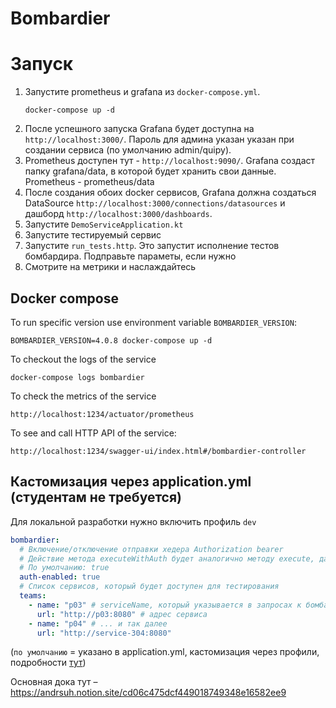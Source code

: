 # Bombardier

# Запуск
1. Запустите prometheus и grafana из `docker-compose.yml`.
    ```shell
    docker-compose up -d
    ```
2. После успешного запуска Grafana будет доступна на `http://localhost:3000/`. Пароль для админа указан указан при создании сервиса (по умолчанию admin/quipy). 
3. Prometheus доступен тут - `http://localhost:9090/`. Grafana создаст папку grafana/data, в которой будет хранить свои данные. Prometheus - prometheus/data
3. После создания обоих docker сервисов, Grafana должна создаться DataSource `http://localhost:3000/connections/datasources` и дашборд `http://localhost:3000/dashboards`.
4. Запустите `DemoServiceApplication.kt`
5. Запустите тестируемый сервис
6. Запустите `run_tests.http`. Это запустит исполнение тестов бомбардира. Подправьте параметы, если нужно
7. Смотрите на метрики и наслаждайтесь

## Docker compose

To run specific version use environment variable `BOMBARDIER_VERSION`:
```shell
BOMBARDIER_VERSION=4.0.8 docker-compose up -d
```
To checkout the logs of the service
```shell
docker-compose logs bombardier
```
To check the metrics of the service
```http request
http://localhost:1234/actuator/prometheus
```

To see and call HTTP API of the service:
```http request
http://localhost:1234/swagger-ui/index.html#/bombardier-controller
```


## Кастомизация через application.yml (студентам не требуется)
Для локальной разработки нужно включить профиль `dev`
```yaml
bombardier:
  # Включение/отключение отправки хедера Authorization bearer
  # Действие метода executeWithAuth будет аналогично методу execute, даже если в первый передать токен
  # По умолчанию: true
  auth-enabled: true
  # Список сервисов, который будет доступен для тестирования
  teams:
    - name: "p03" # serviceName, который указывается в запросах к бомбардьеру
      url: "http://p03:8080" # адрес сервиса
    - name: "p04" # ... и так далее
      url: "http://service-304:8080"
```
(`по умолчанию` = указано в application.yml, кастомизация через профили, подробности [тут](https://www.baeldung.com/spring-profiles))

Основная дока тут – https://andrsuh.notion.site/cd06c475dcf449018749348e16582ee9
